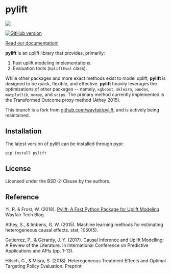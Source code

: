 # pylift

![](https://github.com/df-foundation/pylift/raw/master/docs/img/pylift_logo.png?raw=true)

[![GitHub version](https://badge.fury.io/gh/pylift%2Fpylift.svg)](https://badge.fury.io/gh/pylift%2Fpylift)

[Read our documentation!](https://pylift.readthedocs.io/en/latest/)

**pylift** is an uplift library that provides, primarily:

1. Fast uplift modeling implementations. 
2. Evaluation tools \(`UpliftEval` class\).

While other packages and more exact methods exist to model uplift, **pylift** is designed to be quick, flexible, and effective. **pylift** heavily leverages the optimizations of other packages -- namely, `xgboost`, `sklearn`, `pandas`, `matplotlib`, `numpy`, and `scipy`. The primary method currently implemented is the Transformed Outcome proxy method \(Athey 2015\).

This branch is a fork from [github.com/wayfair/pylift](https://github.com/wayfair/pylift), and is actively being maintained.

## Installation

The latest version of pylift can be installed through pypi:

```text
pip install pylift
```

## License

Licensed under the BSD-2-Clause by the authors.

## Reference

Yi, R. & Frost, W. \(2018\). [Pylift: A Fast Python Package for Uplift Modeling](https://tech.wayfair.com/data-science/2018/10/pylift-a-fast-python-package-for-uplift-modeling/). Wayfair Tech Blog.

Athey, S., & Imbens, G. W. \(2015\). Machine learning methods for estimating heterogeneous causal effects. stat, 1050\(5\).

Gutierrez, P., & Gérardy, J. Y. \(2017\). Causal Inference and Uplift Modelling: A Review of the Literature. In International Conference on Predictive Applications and APIs \(pp. 1-13\).

Hitsch, G., & Misra, S. \(2018\). Heterogeneous Treatment Effects and Optimal Targeting Policy Evaluation. Preprint

